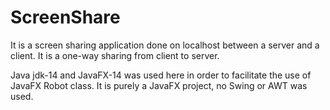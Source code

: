 # ScreenShare
It is a screen sharing application done on localhost between a server and a client. It is a one-way sharing from client to server.

Java jdk-14 and JavaFX-14 was used here in order to facilitate the use of JavaFX Robot class. It is purely a JavaFX project, no Swing or AWT was used.

